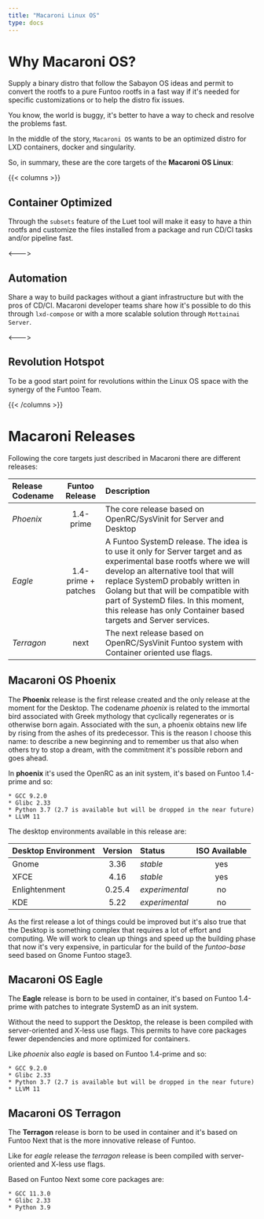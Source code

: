 ```yaml
---
title: "Macaroni Linux OS"
type: docs
---
```


# Why Macaroni OS?

Supply a binary distro that follow the Sabayon OS ideas and
permit to convert the rootfs to a pure Funtoo rootfs in a fast way if
it's needed for specific customizations or to help the distro fix issues.

You know, the world is buggy, it's better to have a way to check and
resolve the problems fast.

In the middle of the story, `Macaroni OS` wants to be an optimized
distro for LXD containers, docker and singularity.



So, in summary, these are the core targets of the **Macaroni OS Linux**:

{{< columns >}}

## Container Optimized

Through the `subsets` feature of the Luet tool will make it easy to have a thin
rootfs and customize the files installed from a package and
run CD/CI tasks and/or pipeline fast.

<--->

## Automation

Share a way to build packages without a giant infrastructure but
with the pros of CD/CI.
Macaroni developer teams share how it's possible to do this through
`lxd-compose` or with a more scalable solution through `Mottainai Server`.

<--->

## Revolution Hotspot

To be a good start point for revolutions within the Linux OS space with
the synergy of the Funtoo Team.

{{< /columns >}}

# Macaroni Releases

Following the core targets just described in Macaroni there are
different releases:

| Release Codename | Funtoo Release | Description |
| :----            |     :---:              | :---        |
| *Phoenix* | 1.4-prime | The core release based on OpenRC/SysVinit for Server and Desktop |
| *Eagle*   | 1.4-prime + patches | A Funtoo SystemD release. The idea is to use it only for Server target and as experimental base rootfs where we will develop an alternative tool that will replace SystemD probably written in Golang but that will be compatible with part of SystemD files. In this moment, this release has only Container based targets and Server services. |
| *Terragon* | next | The next release based on OpenRC/SysVinit Funtoo system with Container oriented use flags. |

## Macaroni OS Phoenix

The **Phoenix** release is the first release created and the only release
at the moment for the Desktop.
The codename *phoenix* is related to the immortal bird associated with
Greek mythology that cyclically regenerates or is otherwise born again.
Associated with the sun, a phoenix obtains new life by rising from the
ashes of its predecessor. This is the reason I choose this name: to describe
a new beginning and to remember us that also when others try to stop a
dream, with the commitment it's possible reborn and goes ahead.

In **phoenix** it's used the OpenRC as an init system, it's based on
Funtoo 1.4-prime and so:

    * GCC 9.2.0
    * Glibc 2.33
    * Python 3.7 (2.7 is available but will be dropped in the near future)
    * LLVM 11

The desktop environments available in this release are:

| Desktop Environment | Version | Status | ISO Available |
| :--- |  :---:  | :--- | :---: |
| Gnome | 3.36 | *stable* | yes |
| XFCE | 4.16 | *stable* | yes |
| Enlightenment | 0.25.4 | *experimental* | no |
| KDE | 5.22 | *experimental* | no |

As the first release a lot of things could be improved but it's also true
that the Desktop is something complex that requires a lot of effort and
computing. We will work to clean up things and speed up the building
phase that now it's very expensive, in particular for the build of the
*funtoo-base* seed based on Gnome Funtoo stage3.

## Macaroni OS Eagle

The **Eagle** release is born to be used in container, it's based on
Funtoo 1.4-prime with patches to integrate SystemD as an init system.

Without the need to support the Desktop, the release is been compiled
with server-oriented and X-less use flags. This permits to have core
packages fewer dependencies and more optimized for containers.

Like *phoenix* also *eagle* is based on Funtoo 1.4-prime and so:

    * GCC 9.2.0
    * Glibc 2.33
    * Python 3.7 (2.7 is available but will be dropped in the near future)
    * LLVM 11



## Macaroni OS Terragon

The **Terragon** release is born to be used in container and it's based
on Funtoo Next that is the more innovative release of Funtoo.

Like for *eagle* release the *terragon* release is been compiled with
server-oriented and X-less use flags.

Based on Funtoo Next some core packages are:

    * GCC 11.3.0
    * Glibc 2.33
    * Python 3.9
